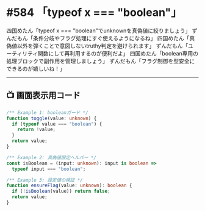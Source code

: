 # #584 「typeof x === "boolean"」

四国めたん「typeof x === "boolean"でunknownを真偽値に絞りましょう」
ずんだもん「条件分岐やフラグ処理にすぐ使えるようになるね」
四国めたん「真偽値以外を弾くことで意図しないtruthy判定を避けられます」
ずんだもん「ユーティリティ関数にして再利用するのが便利だよ」
四国めたん「boolean専用の処理ブロックで副作用を管理しましょう」
ずんだもん「フラグ制御を型安全にできるのが嬉しいね！」

---

## 📺 画面表示用コード

```typescript
/** Example 1: booleanガード */
function toggle(value: unknown) {
  if (typeof value === "boolean") {
    return !value;
  }
  return value;
}

/** Example 2: 真偽値限定ヘルパー */
const isBoolean = (input: unknown): input is boolean =>
  typeof input === "boolean";

/** Example 3: 設定値の検証 */
function ensureFlag(value: unknown): boolean {
  if (!isBoolean(value)) return false;
  return value;
}
```
